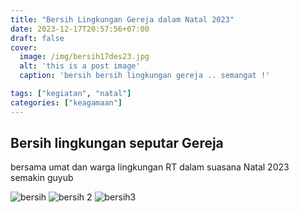 ```yaml
---
title: "Bersih Lingkungan Gereja dalam Natal 2023"
date: 2023-12-17T20:57:56+07:00
draft: false
cover:
  image: /img/bersih17des23.jpg
  alt: 'this is a post image'
  caption: 'bersih bersih lingkungan gereja .. semangat !'

tags: ["kegiatan", "natal"]
categories: ["keagamaan"]
---
```

## Bersih lingkungan seputar Gereja ##
bersama umat dan warga lingkungan RT dalam suasana Natal 2023 semakin guyub

![bersih](/img/bersih17des233.jpg)
![bersih 2](/img/bersih17des232.jpg)
![bersih3](/img/logo.svg)



